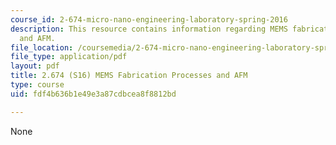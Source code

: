 ```yaml
---
course_id: 2-674-micro-nano-engineering-laboratory-spring-2016
description: This resource contains information regarding MEMS fabrication processes
  and AFM.
file_location: /coursemedia/2-674-micro-nano-engineering-laboratory-spring-2016/fdf4b636b1e49e3a87cdbcea8f8812bd_MIT2_674S16_Lec9Mems.pdf
file_type: application/pdf
layout: pdf
title: 2.674 (S16) MEMS Fabrication Processes and AFM
type: course
uid: fdf4b636b1e49e3a87cdbcea8f8812bd

---
```

None